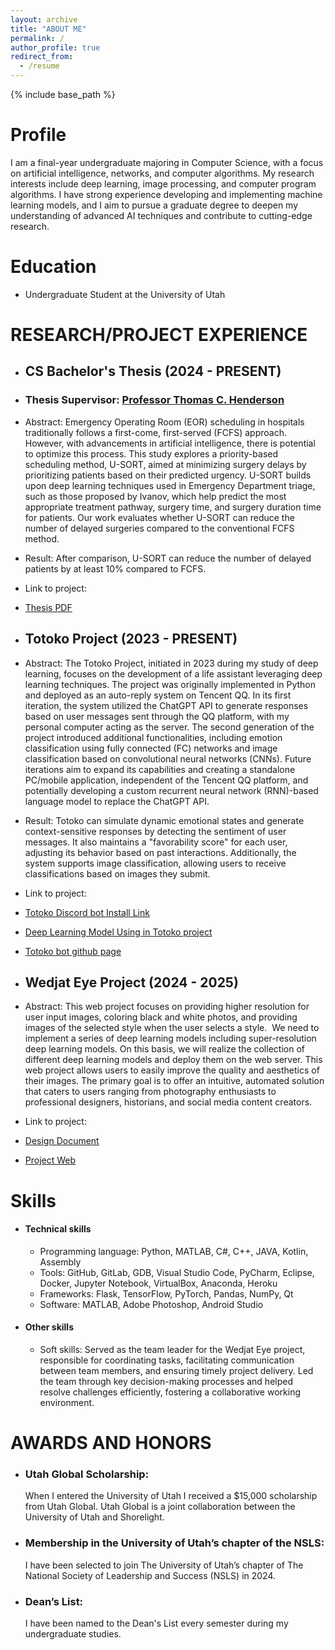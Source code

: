 ```yaml
---
layout: archive
title: "ABOUT ME"
permalink: /
author_profile: true
redirect_from:
  - /resume
---
```


{% include base_path %}

Profile
======
I am a final-year undergraduate majoring in Computer Science, with a focus on artificial intelligence, networks, and computer algorithms. My research interests include deep learning, image processing, and computer program algorithms. I have strong experience developing and implementing machine learning models, and I aim to pursue a graduate degree to deepen my understanding of advanced AI techniques and contribute to cutting-edge research.

Education
======

[//]: # (* Ph.D in Version Control Theory, GitHub University, 2018 &#40;expected&#41;)

[//]: # (* M.S. in Jekyll, GitHub University, 2014)
* Undergraduate Student at the University of Utah

RESEARCH/PROJECT EXPERIENCE
======
* ## CS Bachelor's Thesis (2024 - PRESENT)
* ### Thesis Supervisor: [Professor Thomas C. Henderson](https://users.cs.utah.edu/~tch/)
* Abstract: Emergency Operating Room (EOR) scheduling in hospitals traditionally follows a first-come, first-served (FCFS) approach. However, with advancements in artificial intelligence, there is potential to optimize this process. This study explores a priority-based scheduling method, U-SORT, aimed at minimizing surgery delays by prioritizing patients based on their predicted urgency. U-SORT builds upon deep learning techniques used in Emergency Department triage, such as those proposed by Ivanov, which help predict the most appropriate treatment pathway, surgery time, and surgery duration time for patients. Our work evaluates whether U-SORT can reduce the number of delayed surgeries compared to the conventional FCFS method. 
* Result: After comparison, U-SORT can reduce the number of delayed patients by at least 10% compared to FCFS.
* Link to project:
* [Thesis PDF](https://drive.google.com/file/d/1FYkduRaHCux8UGQiluks-7o6u2IVikAO/view?usp=sharing)

* ## Totoko Project (2023 - PRESENT)
* Abstract: The Totoko Project, initiated in 2023 during my study of deep learning, focuses on the development of a life assistant leveraging deep learning techniques. The project was originally implemented in Python and deployed as an auto-reply system on Tencent QQ. In its first iteration, the system utilized the ChatGPT API to generate responses based on user messages sent through the QQ platform, with my personal computer acting as the server. The second generation of the project introduced additional functionalities, including emotion classification using fully connected (FC) networks and image classification based on convolutional neural networks (CNNs). Future iterations aim to expand its capabilities and creating a standalone PC/mobile application, independent of the Tencent QQ platform, and potentially developing a custom recurrent neural network (RNN)-based language model to replace the ChatGPT API.
* Result: Totoko can simulate dynamic emotional states and generate context-sensitive responses by detecting the sentiment of user messages. It also maintains a "favorability score" for each user, adjusting its behavior based on past interactions. Additionally, the system supports image classification, allowing users to receive classifications based on images they submit.  
* Link to project: 
* [Totoko Discord bot Install Link](https://discord.com/oauth2/authorize?client_id=1299553119088152608)
* [Deep Learning Model Using in Totoko project](https://github.com/NitocrisFGO/Deep_Learning_Models)
* [Totoko bot github page](https://github.com/NitocrisFGO/totoko_discord_bot)

* ## Wedjat Eye Project (2024 - 2025)
* Abstract: This web project focuses on providing higher resolution for user input images, coloring black and white photos, and providing images of the selected style when the user selects a style.  We need to implement a series of deep learning models including super-resolution deep learning models. On this basis, we will realize the collection of different deep learning models and deploy them on the web server. This web project allows users to easily improve the quality and aesthetics of their images. The primary goal is to offer an intuitive, automated solution that caters to users ranging from photography enthusiasts to professional designers, historians, and social media content creators.
* Link to project:
* [Design Document](https://docs.google.com/document/d/19EpjXhyRpNvMh6k10ukK8rWZla8hk7dFDia3jd7pu6w/edit?usp=sharing)
* [Project Web](https://wedjat-eye.firebaseapp.com/)

Skills
======
* #### Technical skills
  * Programming language: Python, MATLAB, C#, C++, JAVA, Kotlin, Assembly
  * Tools: GitHub, GitLab, GDB, Visual Studio Code, PyCharm, Eclipse, Docker, Jupyter Notebook, VirtualBox, Anaconda, Heroku
  * Frameworks: Flask, TensorFlow, PyTorch, Pandas, NumPy, Qt
  * Software: MATLAB, Adobe Photoshop, Android Studio

* #### Other skills
  * Soft skills: Served as the team leader for the Wedjat Eye project, responsible for coordinating tasks, facilitating communication between team members, and ensuring timely project delivery. Led the team through key decision-making processes and helped resolve challenges efficiently, fostering a collaborative working environment.

AWARDS AND HONORS
======
* ### Utah Global Scholarship:
  When I entered the University of Utah I received a $15,000 scholarship from Utah Global. Utah Global is a joint collaboration between the University of Utah and Shorelight.

* ### Membership in the University of Utah’s chapter of the NSLS:
  I have been selected to join The University of Utah’s chapter of The National Society of Leadership and Success (NSLS) in 2024.

* ### Dean’s List:
  I have been named to the Dean's List every semester during my undergraduate studies.
